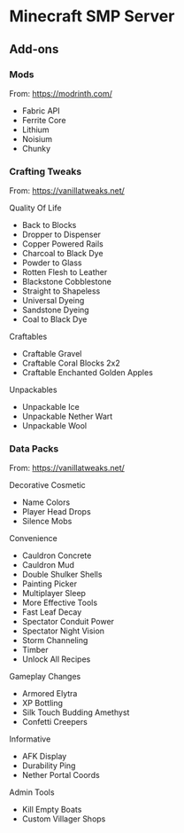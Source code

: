 # Minecraft SMP Server

## Add-ons

### Mods
From: https://modrinth.com/

- Fabric API
- Ferrite Core
- Lithium
- Noisium
- Chunky

### Crafting Tweaks
From: https://vanillatweaks.net/

Quality Of Life
- Back to Blocks
- Dropper to Dispenser
- Copper Powered Rails
- Charcoal to Black Dye
- Powder to Glass
- Rotten Flesh to Leather
- Blackstone Cobblestone
- Straight to Shapeless
- Universal Dyeing
- Sandstone Dyeing
- Coal to Black Dye

Craftables
- Craftable Gravel
- Craftable Coral Blocks 2x2
- Craftable Enchanted Golden Apples

Unpackables
- Unpackable Ice
- Unpackable Nether Wart
- Unpackable Wool


### Data Packs
From: https://vanillatweaks.net/

Decorative Cosmetic
- Name Colors
- Player Head Drops
- Silence Mobs

Convenience
- Cauldron Concrete
- Cauldron Mud
- Double Shulker Shells
- Painting Picker
- Multiplayer Sleep
- More Effective Tools
- Fast Leaf Decay
- Spectator Conduit Power
- Spectator Night Vision
- Storm Channeling
- Timber
- Unlock All Recipes

Gameplay Changes
- Armored Elytra
- XP Bottling
- Silk Touch Budding Amethyst
- Confetti Creepers

Informative
- AFK Display
- Durability Ping
- Nether Portal Coords

Admin Tools
- Kill Empty Boats
- Custom Villager Shops

